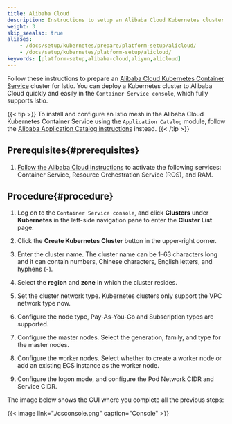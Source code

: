 ```yaml
---
title: Alibaba Cloud
description: Instructions to setup an Alibaba Cloud Kubernetes cluster for Istio.
weight: 3
skip_seealso: true
aliases:
    - /docs/setup/kubernetes/prepare/platform-setup/alicloud/
    - /docs/setup/kubernetes/platform-setup/alicloud/
keywords: [platform-setup,alibaba-cloud,aliyun,alicloud]
---
```


Follow these instructions to prepare an
[Alibaba Cloud Kubernetes Container Service](https://www.alibabacloud.com/product/kubernetes)
cluster for Istio.
You can deploy a Kubernetes cluster to Alibaba Cloud quickly and easily in the
`Container Service console`, which fully supports Istio.

{{< tip >}}
To install and configure an Istio mesh in the Alibaba Cloud Kubernetes Container Service
using the `Application Catalog` module, follow the
[Alibaba Application Catalog instructions](https://archive.istio.io/v1.1/docs/setup/kubernetes/install/platform/alicloud/)
instead.
{{< /tip >}}

## Prerequisites{#prerequisites}

1. [Follow the Alibaba Cloud instructions](https://www.alibabacloud.com/help/doc-detail/53752.htm)
to activate the following services: Container Service, Resource Orchestration
 Service (ROS), and RAM.

## Procedure{#procedure}

1. Log on to the `Container Service console`, and click **Clusters** under
**Kubernetes** in the left-side navigation pane to enter the **Cluster List** page.

1. Click the **Create Kubernetes Cluster** button in the upper-right corner.

1. Enter the cluster name. The cluster name can be 1–63 characters long and
it can contain numbers, Chinese characters, English letters, and hyphens (-).

1. Select the **region** and **zone** in which the cluster resides.

1. Set the cluster network type. Kubernetes clusters only support the VPC
network type now.

1. Configure the node type, Pay-As-You-Go and Subscription types are supported.

1. Configure the master nodes. Select the generation, family, and type for the
master nodes.

1. Configure the worker nodes. Select whether to create a worker node or add an
 existing ECS instance as the worker node.

1. Configure the logon mode, and configure the Pod Network CIDR and Service
CIDR.

The image below shows the GUI where you complete all the previous steps:

{{< image link="./csconsole.png" caption="Console" >}}
